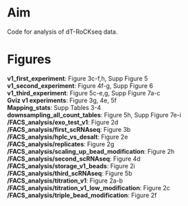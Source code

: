 # Aim

Code for analysis of dT-RoCKseq data.

# Figures

**v1_first_experiment**: Figure 3c-f,h, Supp Figure 5 <br />
**v1_second_experiment**: Figure 4f-g, Supp Figure 6 <br />
**v1_third_experiment**: Figure 5c-e,g, Supp Figure 7a-c <br />
**Gviz v1 experiments**: Figure 3g, 4e, 5f <br />
**Mapping_stats**: Supp Tables 3-4 <br />
**downsampling_all_count_tables**: Figure 5h, Supp Figure 7e-i <br />
**/FACS_analysis/exo_test_v1**: Figure 2d <br />
**/FACS_analysis/first_scRNAseq**: Figure 3b <br />
**/FACS_analysis/hplc_vs_desalt**: Figure 2e <br />
**/FACS_analysis/replicates**: Figure 2g <br />
**/FACS_analysis/scaling_up_bead_modification**: Figure 2h <br />
**/FACS_analysis/second_scRNAseq**: Figure 4d <br />
**/FACS_analysis/storage_v1_beads**: Figure 2i <br />
**/FACS_analysis/third_scRNAseq**: Figure 5b <br />
**/FACS_analysis/titration_v1**: Figure 2a-b <br />
**/FACS_analysis/titration_v1_low_modification**: Figure 2c <br />
**/FACS_analysis/triple_bead_modification**: Figure 2f
